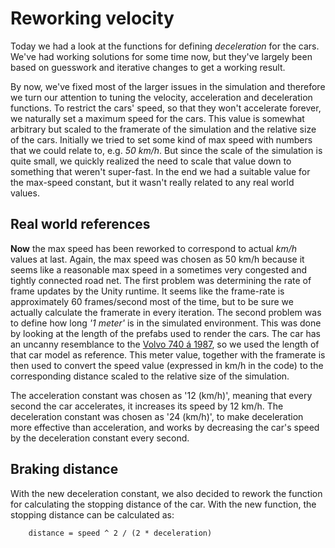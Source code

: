 # Reworking velocity
Today we had a look at the functions for defining _deceleration_ for the cars. We've had working solutions for some time now, but they've largely been based on guesswork and iterative changes to get a working result.

By now, we've fixed most of the larger issues in the simulation and therefore we turn our attention to tuning the velocity, acceleration and deceleration functions. To restrict the cars' speed, so that they won't accelerate forever, we naturally set a maximum speed for the cars. This value is somewhat arbitrary but scaled to the framerate of the simulation and the relative size of the cars. Initially we tried to set some kind of max speed with numbers that we could relate to, e.g. _50 km/h_. But since the scale of the simulation is quite small, we quickly realized the need to scale that value down to something that weren't super-fast. In the end we had a suitable value for the max-speed constant, but it wasn't really related to any real world values.

## Real world references

**Now** the max speed has been reworked to correspond to actual _km/h_ values at last. Again, the max speed was chosen as 50 km/h because it seems like a reasonable max speed in a sometimes very congested and tightly connected road net. The first problem was determining the rate of frame updates by the Unity runtime. It seems like the frame-rate is approximately 60 frames/second most of the time, but to be sure we actually calculate the framerate in every iteration. The second problem was to define how long _'1 meter'_ is in the simulated environment. This was done by looking at the length of the prefabs used to render the cars. The car has an uncanny resemblance to the [Volvo 740 á 1987](https://sv.wikipedia.org/wiki/Volvo_740), so we used the length of that car model as reference. This meter value, together with the framerate is then used to convert the speed value (expressed in km/h in the code) to the corresponding distance scaled to the relative size of the simulation.

The acceleration constant was chosen as '12 (km/h)', meaning that every second the car accelerates, it increases its speed by 12 km/h. The deceleration constant was chosen as '24 (km/h)', to make deceleration more effective than acceleration, and works by decreasing the car's speed by the deceleration constant every second.

## Braking distance
With the new deceleration constant, we also decided to rework the function for calculating the stopping distance of the car. With the new function, the stopping distance can be calculated as:
```
    distance = speed ^ 2 / (2 * deceleration)
```
